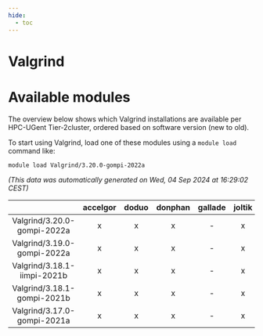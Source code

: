 ```yaml
---
hide:
  - toc
---
```


Valgrind
========

# Available modules


The overview below shows which Valgrind installations are available per HPC-UGent Tier-2cluster, ordered based on software version (new to old).

To start using Valgrind, load one of these modules using a `module load` command like:

```shell
module load Valgrind/3.20.0-gompi-2022a
```

*(This data was automatically generated on Wed, 04 Sep 2024 at 16:29:02 CEST)*  

| |accelgor|doduo|donphan|gallade|joltik|shinx|skitty|
| :---: | :---: | :---: | :---: | :---: | :---: | :---: | :---: |
|Valgrind/3.20.0-gompi-2022a|x|x|x|-|x|-|x|
|Valgrind/3.19.0-gompi-2022a|x|x|x|-|x|-|x|
|Valgrind/3.18.1-iimpi-2021b|x|x|x|-|x|-|x|
|Valgrind/3.18.1-gompi-2021b|x|x|x|-|x|-|x|
|Valgrind/3.17.0-gompi-2021a|x|x|x|-|x|-|x|
